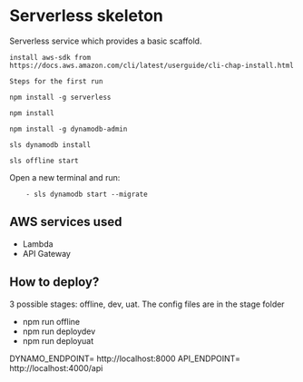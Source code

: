# Serverless skeleton

Serverless service which provides a basic scaffold.

```
install aws-sdk from https://docs.aws.amazon.com/cli/latest/userguide/cli-chap-install.html
```


```
Steps for the first run
```
```
npm install -g serverless
```
```
npm install
```
```
npm install -g dynamodb-admin
```
```
sls dynamodb install
```
```
sls offline start 
```
Open a new terminal and run:
```
    - sls dynamodb start --migrate
```

## AWS services used

- Lambda
- API Gateway

## How to deploy?

3 possible stages: offline, dev, uat.
The config files are in the stage folder

- npm run offline
- npm run deploydev
- npm run deployuat



DYNAMO_ENDPOINT= http://localhost:8000
API_ENDPOINT= http://localhost:4000/api